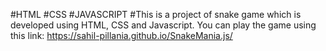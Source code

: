 #HTML
#CSS
#JAVASCRIPT
#This is a project of snake game which is developed using HTML, CSS and Javascript. You can play the game using this link:  https://sahil-pillania.github.io/SnakeMania.js/
